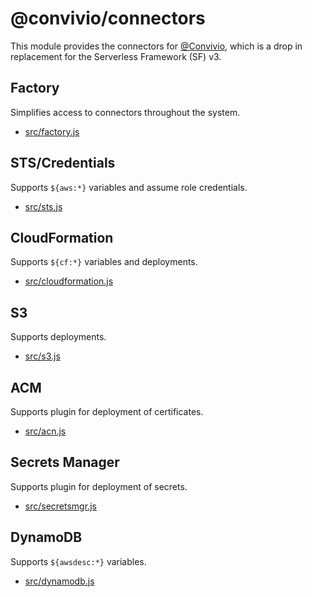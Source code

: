 # @convivio/connectors

This module provides the connectors for [@Convivio](https://github.com/jgilbert01/convivio), which is a drop in replacement for the Serverless Framework (SF) v3.

## Factory
Simplifies access to connectors throughout the system.
* [src/factory.js](src/factory.js)

## STS/Credentials
Supports `${aws:*}` variables and assume role credentials.
* [src/sts.js](src/sts.js)

## CloudFormation
Supports `${cf:*}` variables and deployments.
* [src/cloudformation.js](src/cloudformation.js)

## S3
Supports deployments.
* [src/s3.js](src/s3.js)

## ACM
Supports plugin for deployment of certificates.
* [src/acn.js](src/acm.js)

## Secrets Manager
Supports plugin for deployment of secrets.
* [src/secretsmgr.js](src/secretsmgr.js)

## DynamoDB
Supports `${awsdesc:*}` variables.
* [src/dynamodb.js](src/dynamodb.js)

